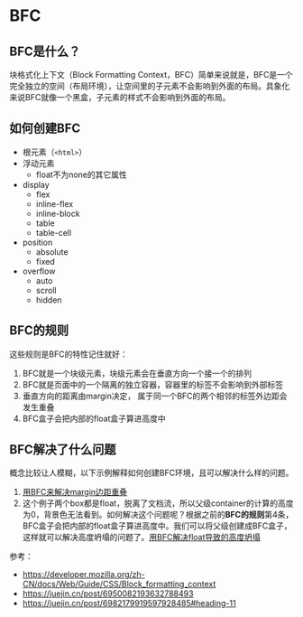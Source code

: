 # BFC

## BFC是什么？
块格式化上下文（Block Formatting Context，BFC）简单来说就是，BFC是一个完全独立的空间（布局环境），让空间里的子元素不会影响到外面的布局。具象化来说BFC就像一个黑盒，子元素的样式不会影响到外面的布局。

## 如何创建BFC
* 根元素（```<html>```）
* 浮动元素
  * float不为none的其它属性
* display
  * flex
  * inline-flex
  * inline-block
  * table
  * table-cell
* position
  * absolute 
  * fixed
* overflow
  * auto
  * scroll
  * hidden


## BFC的规则
这些规则是BFC的特性记住就好：

1. BFC就是一个块级元素，块级元素会在垂直方向一个接一个的排列
2. BFC就是页面中的一个隔离的独立容器，容器里的标签不会影响到外部标签
3. 垂直方向的距离由margin决定， 属于同一个BFC的两个相邻的标签外边距会发生重叠
4. BFC盒子会把内部的float盒子算进高度中

## BFC解决了什么问题
概念比较让人模糊，以下示例解释如何创建BFC环境，且可以解决什么样的问题。

1. [用BFC来解决margin边距重叠](./demo1.html)
1. 这个例子两个box都是float，脱离了文档流，所以父级container的计算的高度为0，背景色无法看到。如何解决这个问题呢？根据之前的**BFC的规则**第4条，BFC盒子会把内部的float盒子算进高度中。我们可以将父级创建成BFC盒子，这样就可以解决高度坍塌的问题了。[用BFC解决float导致的高度坍塌](./demo2.html)



参考：
* https://developer.mozilla.org/zh-CN/docs/Web/Guide/CSS/Block_formatting_context
* https://juejin.cn/post/6950082193632788493
* https://juejin.cn/post/6982179919597928485#heading-11
